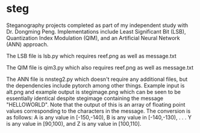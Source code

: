 # steg
Steganography projects completed as part of my independent study with Dr. Dongming Peng. 
Implementations include Least Significant Bit (LSB), Quantization Index Modulation (QIM), and an Artificial Neural Network (ANN) approach.

The LSB file is lsb.py which requires reef.png as well as message.txt

The QIM file is qim3.py which also requires reef.png as well as message.txt

The ANN file is nnsteg2.py which doesn't require any additional files, 
but the dependencies include pytorch among other things.
Example input is alt.png and example output is stegimage.png which
can be seen to be essentially identical despite stegimage containing
the message "HELLOWORLD".
Note that the output of this is an array of floating point values corresponding
to the characters in the message.
The conversion is as follows:
A is any value in [-150,-140),
B is any value in [-140,-130),
        .
        .
        .
Y is any value in [90,100), and
Z is any value in [100,110].
